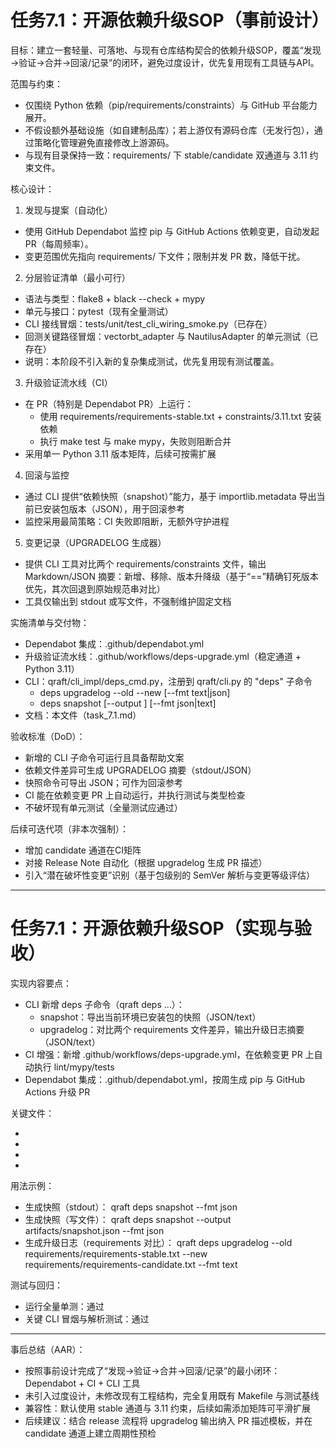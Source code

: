 # 任务7.1：开源依赖升级SOP（事前设计）

目标：建立一套轻量、可落地、与现有仓库结构契合的依赖升级SOP，覆盖“发现→验证→合并→回滚/记录”的闭环，避免过度设计，优先复用现有工具链与API。

范围与约束：
- 仅围绕 Python 依赖（pip/requirements/constraints）与 GitHub 平台能力展开。
- 不假设额外基础设施（如自建制品库）；若上游仅有源码仓库（无发行包），通过策略化管理避免直接修改上游源码。
- 与现有目录保持一致：requirements/ 下 stable/candidate 双通道与 3.11 约束文件。

核心设计：
1) 发现与提案（自动化）
- 使用 GitHub Dependabot 监控 pip 与 GitHub Actions 依赖变更，自动发起 PR（每周频率）。
- 变更范围优先指向 requirements/ 下文件；限制并发 PR 数，降低干扰。

2) 分层验证清单（最小可行）
- 语法与类型：flake8 + black --check + mypy
- 单元与接口：pytest（现有全量测试）
- CLI 接线冒烟：tests/unit/test_cli_wiring_smoke.py（已存在）
- 回测关键路径冒烟：vectorbt_adapter 与 NautilusAdapter 的单元测试（已存在）
- 说明：本阶段不引入新的复杂集成测试，优先复用现有测试覆盖。

3) 升级验证流水线（CI）
- 在 PR（特别是 Dependabot PR）上运行：
  - 使用 requirements/requirements-stable.txt + constraints/3.11.txt 安装依赖
  - 执行 make test 与 make mypy，失败则阻断合并
- 采用单一 Python 3.11 版本矩阵，后续可按需扩展

4) 回滚与监控
- 通过 CLI 提供“依赖快照（snapshot）”能力，基于 importlib.metadata 导出当前已安装包版本（JSON），用于回滚参考
- 监控采用最简策略：CI 失败即阻断，无额外守护进程

5) 变更记录（UPGRADELOG 生成器）
- 提供 CLI 工具对比两个 requirements/constraints 文件，输出 Markdown/JSON 摘要：新增、移除、版本升降级（基于“==”精确钉死版本优先，其次回退到原始规范串对比）
- 工具仅输出到 stdout 或写文件，不强制维护固定文档

实施清单与交付物：
- Dependabot 集成：.github/dependabot.yml
- 升级验证流水线：.github/workflows/deps-upgrade.yml（稳定通道 + Python 3.11）
- CLI：qraft/cli_impl/deps_cmd.py，注册到 qraft/cli.py 的 "deps" 子命令
  - deps upgradelog --old <path> --new <path> [--fmt text|json]
  - deps snapshot [--output <path>] [--fmt json|text]
- 文档：本文件（task_7.1.md）

验收标准（DoD）：
- 新增的 CLI 子命令可运行且具备帮助文案
- 依赖文件差异可生成 UPGRADELOG 摘要（stdout/JSON）
- 快照命令可导出 JSON；可作为回滚参考
- CI 能在依赖变更 PR 上自动运行，并执行测试与类型检查
- 不破坏现有单元测试（全量测试应通过）

后续可迭代项（非本次强制）：
- 增加 candidate 通道在CI矩阵
- 对接 Release Note 自动化（根据 upgradelog 生成 PR 描述）
- 引入“潜在破坏性变更”识别（基于包级别的 SemVer 解析与变更等级评估）

---

# 任务7.1：开源依赖升级SOP（实现与验收）

实现内容要点：
- CLI 新增 deps 子命令（qraft deps ...）：
  - snapshot：导出当前环境已安装包的快照（JSON/text）
  - upgradelog：对比两个 requirements 文件差异，输出升级日志摘要（JSON/text）
- CI 增强：新增 .github/workflows/deps-upgrade.yml，在依赖变更 PR 上自动执行 lint/mypy/tests
- Dependabot 集成：.github/dependabot.yml，按周生成 pip 与 GitHub Actions 升级 PR

关键文件：
- <mcfile name="cli.py" path="/home/dell/Projects/Qraft/qraft/cli.py"></mcfile>
- <mcfile name="deps_cmd.py" path="/home/dell/Projects/Qraft/qraft/cli_impl/deps_cmd.py"></mcfile>
- <mcfile name="deps-upgrade.yml" path="/home/dell/Projects/Qraft/.github/workflows/deps-upgrade.yml"></mcfile>
- <mcfile name="dependabot.yml" path="/home/dell/Projects/Qraft/.github/dependabot.yml"></mcfile>

用法示例：
- 生成快照（stdout）：
  qraft deps snapshot --fmt json
- 生成快照（写文件）：
  qraft deps snapshot --output artifacts/snapshot.json --fmt json
- 生成升级日志（requirements 对比）：
  qraft deps upgradelog --old requirements/requirements-stable.txt --new requirements/requirements-candidate.txt --fmt text

测试与回归：
- 运行全量单测：通过
- 关键 CLI 冒烟与解析测试：通过

---

事后总结（AAR）：
- 按照事前设计完成了“发现→验证→合并→回滚/记录”的最小闭环：Dependabot + CI + CLI 工具
- 未引入过度设计，未修改现有工程结构，完全复用既有 Makefile 与测试基线
- 兼容性：默认使用 stable 通道与 3.11 约束，后续如需添加矩阵可平滑扩展
- 后续建议：结合 release 流程将 upgradelog 输出纳入 PR 描述模板，并在 candidate 通道上建立周期性预检